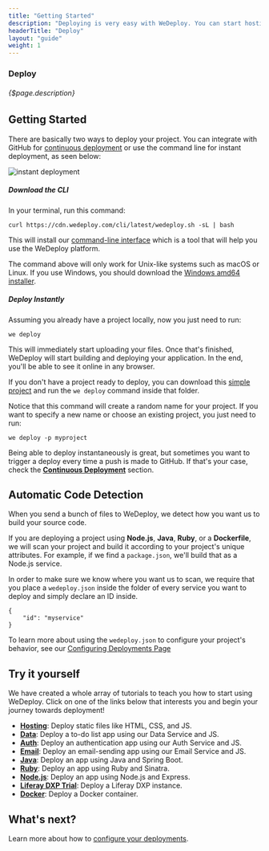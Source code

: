 ```yaml
---
title: "Getting Started"
description: "Deploying is very easy with WeDeploy. You can start hosting your project, building a database, or even authenticating users within a couple of minutes!"
headerTitle: "Deploy"
layout: "guide"
weight: 1
---
```


### Deploy

###### {$page.description}

<article id="1">

## Getting Started

There are basically two ways to deploy your project. You can integrate with GitHub for [continuous deployment](/docs/deploy/continuous-deployment/) or use the command line for instant deployment, as seen below:

![instant deployment](/images/blog/post-12--instant-deployment.gif)

##### Download the CLI

In your terminal, run this command:

```
curl https://cdn.wedeploy.com/cli/latest/wedeploy.sh -sL | bash
```

This will install our [command-line interface](/docs/intro/using-the-command-line/) which is a tool that will help you use the WeDeploy platform.

<aside>

The command above will only work for Unix-like systems such as macOS or Linux. If you use Windows, you should download the [Windows amd64 installer](https://bin.equinox.io/c/8WGbGy94JXa/cli-stable-windows-amd64.msi).

</aside>

##### Deploy Instantly

Assuming you already have a project locally, now you just need to run:

```
we deploy
```

This will immediately start uploading your files. Once that's finished, WeDeploy will start building and deploying your application. In the end, you'll be able to see it online in any browser.

<aside>

If you don't have a project ready to deploy, you can download this [simple project](https://github.com/wedeploy/boilerplate-hosting/archive/master.zip) and run the `we deploy` command inside that folder.

</aside>

Notice that this command will create a random name for your project. If you want to specify a new name or choose an existing project, you just need to run:

```
we deploy -p myproject
```

Being able to deploy instantaneously is great, but sometimes you want to trigger a deploy every time a push is made to GitHub. If that's your case, check the **[Continuous Deployment](/docs/deploy/continuous-deployment/)** section.

</article>

<article id="2">

## Automatic Code Detection

When you send a bunch of files to WeDeploy, we detect how you want us to build your source code.

If you are deploying a project using **Node.js**, **Java**, **Ruby**, or a **Dockerfile**, we will scan your project and build it according to your project's unique attributes. For example, if we find a `package.json`, we'll build that as a Node.js service.

In order to make sure we know where you want us to scan, we require that you place a `wedeploy.json` inside the folder of every service you want to deploy and simply declare an ID inside.

```application/json
{
	"id": "myservice"
}
```

<aside>

To learn more about using the `wedeploy.json` to configure your project's behavior, see our [Configuring Deployments Page](/docs/deploy/configuring-deployments/)

</aside>

</article>

<article id="5">

## Try it yourself

We have created a whole array of tutorials to teach you how to start using WeDeploy. Click on one of the links below that interests you and begin your journey towards deployment!

* **<a target="_blank" href="/tutorials/hosting/">Hosting</a>**: Deploy static files like HTML, CSS, and JS.
* **<a target="_blank" href="/tutorials/data-web/">Data</a>**: Deploy a to-do list app using our Data Service and JS.
* **<a target="_blank" href="/tutorials/auth-web/">Auth</a>**: Deploy an authentication app using our Auth Service and JS.
* **<a target="_blank" href="/tutorials/email-web/">Email</a>**: Deploy an email-sending app using our Email Service and JS.
* **<a target="_blank" href="/tutorials/java/">Java</a>**: Deploy an app using Java and Spring Boot.
* **<a target="_blank" href="/tutorials/ruby/">Ruby</a>**: Deploy an app using Ruby and Sinatra.
* **<a target="_blank" href="/tutorials/nodejs/">Node.js</a>**: Deploy an app using Node.js and Express.
* **<a target="_blank" href="/tutorials/liferay-dxp/">Liferay DXP Trial</a>**: Deploy a Liferay DXP instance.
* **<a target="_blank" href="/tutorials/docker/">Docker</a>**: Deploy a Docker container.

</article>

## What's next?

Learn more about how to [configure your deployments](/docs/deploy/configuring-deployments/).
